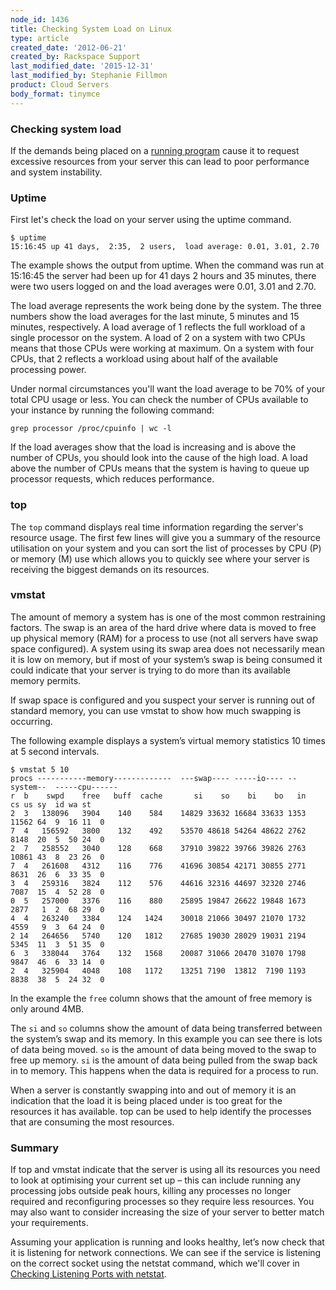 ```yaml
---
node_id: 1436
title: Checking System Load on Linux
type: article
created_date: '2012-06-21'
created_by: Rackspace Support
last_modified_date: '2015-12-31'
last_modified_by: Stephanie Fillmon
product: Cloud Servers
body_format: tinymce
---
```


<div id="concept_mj5_zhv_ng" class="nested0">

### Checking system load

<div class="body conbody">

If the demands being placed on a [running
program](/how-to/checking-running-services-on-linux)
cause it to request excessive resources from your server this can lead
to poor performance and system instability.

</div>

</div>

<div id="concept_yy3_4hv_ng" class="topic concept nested0">

### Uptime

<div class="body conbody">

First let's check the load on your server using the uptime command.

``` {.pre .codeblock}
$ uptime
15:16:45 up 41 days,  2:35,  2 users,  load average: 0.01, 3.01, 2.70
```

The example shows the output from uptime. When the command was run at
15:16:45 the server had been up for 41 days 2 hours and 35 minutes,
there were two users logged on and the load averages were 0.01, 3.01 and
2.70.

The load average represents the work being done by the system. <span>The
three numbers show the load averages for the last minute, 5 minutes and
15 minutes, respectively. </span><span>A load average of 1 reflects the
full workload of a single processor on the system. A</span><span> load
of 2 on a system with two CPUs</span><span> means that
those</span><span> CPUs were working at maximum. On</span><span> a
system with four CPUs, that 2 reflects a workload using about half of
the available processing power.</span>

Under normal circumstances you'll want the load average to be 70% of
your total CPU usage or less. You can check the number of CPUs available
to your instance by running the following command:

``` {.pre .codeblock}
grep processor /proc/cpuinfo | wc -l
```

If the load averages show that the load is increasing and is above the
number of CPUs, you should look into the cause of the high load. A load
above the number of CPUs means that the system is having to queue up
processor requests, which reduces performance.

</div>

</div>

<div id="concept_cyr_phv_ng" class="topic concept nested0">

### top

<div class="body conbody">

The `top` command displays real time information regarding the server's
resource usage. The first few lines will give you a summary of the
resource utilisation on your system and you can sort the list of
processes by CPU (P) or memory (M) use which allows you to quickly see
where your server is receiving the biggest demands on its resources.

</div>

</div>

<div id="concept_1gm_qhv_ng" class="topic concept nested0">

### vmstat

<div class="body conbody">

The amount of memory a system has is one of the most common restraining
factors. The swap is an area of the hard drive where data is moved to
free up physical memory (RAM) for a process to use (not all servers have
swap space configured). A system using its swap area does not
necessarily mean it is low on memory, but if most of your system&rsquo;s swap
is being consumed it could indicate that your server is trying to do
more than its available memory permits.

If swap space is configured and you suspect your server is running out
of standard memory, you can use vmstat to show how much swapping is
occurring.

The following example displays a system&rsquo;s virtual memory statistics 10
times at 5 second intervals.

``` {.pre .codeblock}
$ vmstat 5 10
procs -----------memory-------------  ---swap---- -----io---- --system--  -----cpu------
r  b    swpd    free   buff  cache       si    so    bi    bo   in    cs us sy  id wa st
2  3   138096   3904    140    584    14829 33632 16684 33633 1353 11562 64  9  16 11  0
7  4   156592   3800    132    492    53570 48618 54264 48622 2762 8148  20  5  50 24  0
2  7   258552   3040    128    668    37910 39822 39766 39826 2763 10861 43  8  23 26  0
7  4   261608   4312    116    776    41696 30854 42171 30855 2771 8631  26  6  33 35  0
3  4   259316   3824    112    576    44616 32316 44697 32320 2746 7087  15  4  52 28  0
0  5   257000   3376    116    880    25895 19847 26622 19848 1673 2877   1  2  68 29  0
4  4   263240   3384    124   1424    30018 21066 30497 21070 1732 4559   9  3  64 24  0
2 14   264656   5740    120   1812    27685 19030 28029 19031 2194 5345  11  3  51 35  0
6  3   338044   3764    132   1568    20087 31066 20470 31070 1798 9847  46  6  33 14  0
2  4   325904   4048    108   1172    13251 7190  13812  7190 1193 8838  38  5  24 32  0
```

In the example the `free` column shows that the amount of free memory is
only around 4MB.

The `si` and `so` columns show the amount of data being transferred
between the system&rsquo;s swap and its memory. In this example you can see
there is lots of data being moved. `so` is the amount of data being
moved to the swap to free up memory. `si` is the amount of data being
pulled from the swap back in to memory. This happens when the data is
required for a process to run.

When a server is constantly swapping into and out of memory it is an
indication that the load it is being placed under is too great for the
resources it has available. top can be used to help identify the
processes that are consuming the most resources.

</div>

</div>

<div id="concept_wym_rhv_ng" class="topic concept nested0">

### Summary

<div class="body conbody">

If top and vmstat indicate that the server is using all its resources
you need to look at optimising your current set up &ndash; this can include
running any processing jobs outside peak hours, killing any processes no
longer required and reconfiguring processes so they require less
resources. You may also want to consider increasing the size of your
server to better match your requirements.

Assuming your application is running and looks healthy, let&rsquo;s now check
that it is listening for network connections. We can see if the service
is listening on the correct socket using the netstat command, which
we'll cover in [Checking Listening Ports with
netstat](/how-to/checking-listening-ports-with-netstat).

</div>

</div>

